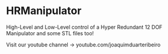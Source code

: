 # HRManipulator
High-Level and Low-Level control of a Hyper Redundant 12 DOF Manipulator
and some STL files too!

Visit our youtube channel -> youtube.com/joaquimduarteribeiro
